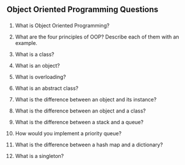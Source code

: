 ## Object Oriented Programming Questions

###

1. What is Object Oriented Programming?

1. What are the four principles of OOP? Describe each of them with an example.

1. What is a class?

1. What is an object?

1. What is overloading?

1. What is an abstract class?

1. What is the difference between an object and its instance?

1. What is the difference between an object and a class?

1. What is the difference between a stack and a queue?

1. How would you implement a priority queue?

1. What is the difference between a hash map and a dictionary?

1. What is a singleton?
